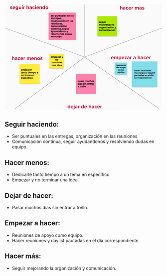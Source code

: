 ![Retrospectiva](\sprint2\public\img\retro.png)

## Seguir haciendo:
* Ser puntuales en las entregas, organización en las reuniones.
* Comunicación continua, seguir ayudandonos y resolviendo dudas en equipo.

## Hacer menos:
* Dedicarle tanto tiempo a un tema en específico.
* Empezar y no terminar una idea.

## Dejar de hacer:
* Pasar muchos días sin entrar a trello.

## Empezar a hacer:
* Reuniones de apoyo como equipo.
* Hacer reuniones y daylist pautadas en el día correspondiente.

## Hacer más: 
* Seguir mejorando la organización y comunicación.
